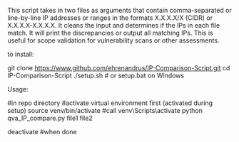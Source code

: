 This script takes in two files as arguments that contain comma-separated or line-by-line IP addresses or ranges in the formats X.X.X.X/X (CIDR) or X.X.X.X-X.X.X.X. 
It cleans the input and determines if the IPs in each file match. It will print the discrepancies or output all matching IPs. 
This is useful for scope validation for vulnerability scans or other assessments.

to install:

git clone https://www.github.com/ehrenandrus/IP-Comparison-Script.git
cd IP-Comparison-Script
./setup.sh  # or setup.bat on Windows


Usage:

#in repo directory
#activate virtual environment first (activated during setup)
source venv/bin/activate #call venv\Scripts\activate
python qva_IP_compare.py file1 file2

deactivate #when done
